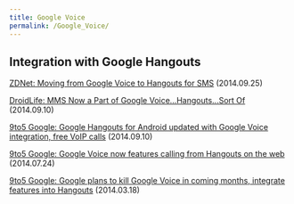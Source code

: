 ```yaml
---
title: Google Voice
permalink: /Google_Voice/
---
```


Integration with Google Hangouts
--------------------------------

[ZDNet: Moving from Google Voice to Hangouts for SMS](http://www.zdnet.com/moving-from-google-voice-to-hangouts-for-sms-7000034034/) (2014.09.25)

[DroidLife: MMS Now a Part of Google Voice…Hangouts…Sort Of](http://www.droid-life.com/2014/09/10/mms-now-a-part-of-google-voice-hangouts-sort-of/) (2014.09.10)

[9to5 Google: Google Hangouts for Android updated with Google Voice integration, free VoIP calls](http://9to5google.com/2014/09/10/google-hangouts-for-android-updated-with-google-voice-integration-free-voip-calls/) (2014.09.10)

[9to5 Google: Google Voice now features calling from Hangouts on the web](http://9to5google.com/2014/07/24/google-voice-now-features-calling-from-hangouts-on-the-web/) (2014.07.24)

[9to5 Google: Google plans to kill Google Voice in coming months, integrate features into Hangouts](http://9to5google.com/2014/03/18/google-plans-kill-google-voice-in-months-integrate-features-into-hangouts/) (2014.03.18)